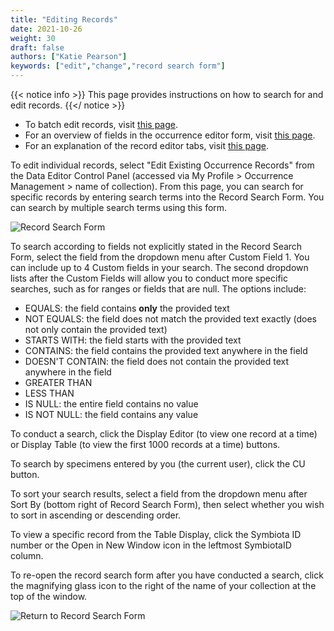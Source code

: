 ```yaml
---
title: "Editing Records"
date: 2021-10-26
weight: 30
draft: false
authors: ["Katie Pearson"]
keywords: ["edit","change","record search form"]
---
```


{{< notice info >}}
  This page provides instructions on how to search for and edit records.
{{</ notice >}}

* To batch edit records, visit [this page](https://biokic.github.io/symbiota-docs/editor/edit/batch/).
* For an overview of fields in the occurrence editor form, visit [this page](https://biokic.github.io/symbiota-docs/editor/edit/fields).
* For an explanation of the record editor tabs, visit [this page](https://biokic.github.io/symbiota-docs/editor/edit/tabs/).

To edit individual records, select "Edit Existing Occurrence Records" from the Data Editor Control Panel (accessed via My Profile > Occurrence Management > name of collection). From this page, you can search for specific records by entering search terms into the Record Search Form. You can search by multiple search terms using this form.

![Record Search Form](/symbiota-docs/images/recordsearchform.PNG)

To search according to fields not explicitly stated in the Record Search Form, select the field from the dropdown menu after Custom Field 1. You can include up to 4 Custom fields in your search. The second dropdown lists after the Custom Fields will allow you to conduct more specific searches, such as for ranges or fields that are null. The options include:
* EQUALS: the field contains **only** the provided text
* NOT EQUALS: the field does not match the provided text exactly (does not only contain the provided text)
* STARTS WITH: the field starts with the provided text
* CONTAINS: the field contains the provided text anywhere in the field
* DOESN'T CONTAIN: the field does not contain the provided text anywhere in the field
* GREATER THAN
* LESS THAN
* IS NULL: the entire field contains no value
* IS NOT NULL: the field contains any value

To conduct a search, click the Display Editor (to view one record at a time) or Display Table (to view the first 1000 records at a time) buttons.

To search by specimens entered by you (the current user), click the CU button.

To sort your search results, select a field from the dropdown menu after Sort By (bottom right of Record Search Form), then select whether you wish to sort in ascending or descending order.

To view a specific record from the Table Display, click the Symbiota ID number or the Open in New Window icon in the leftmost SymbiotaID column.

To re-open the record search form after you have conducted a search, click the magnifying glass icon to the right of the name of your collection at the top of the window.

![Return to Record Search Form](/symbiota-docs/images/returntorecordsearchform.PNG)
